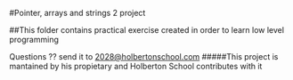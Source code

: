 #Pointer, arrays and strings 2 project

##This folder contains practical exercise created in order to learn low level programming

Questions ?? send it to 2028@holbertonschool.com
#####This project is mantained by his propietary and Holberton School contributes with it
